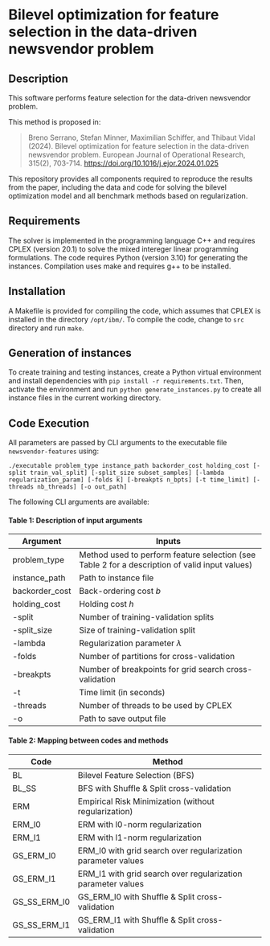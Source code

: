 # Bilevel optimization for feature selection in the data-driven newsvendor problem

## Description 

This software performs feature selection for the data-driven newsvendor problem. 

This method is proposed in:
> Breno Serrano, Stefan Minner, Maximilian Schiffer, and Thibaut Vidal (2024). Bilevel optimization for feature selection in the data-driven newsvendor problem. European Journal of Operational Research, 315(2), 703-714. https://doi.org/10.1016/j.ejor.2024.01.025

This repository provides all components required to reproduce the results from the paper, including the data and code for solving the bilevel optimization model and all benchmark methods based on regularization.

## Requirements

The solver is implemented in the programming language C++ and requires CPLEX (version 20.1) to solve the mixed intereger linear programming formulations. 
The code requires Python (version 3.10) for generating the instances. Compilation uses make and requires g++ to be installed.

## Installation

A Makefile is provided for compiling the code, which assumes that CPLEX is installed in the directory `/opt/ibm/`. To compile the code, change to `src` directory and run `make`. 


## Generation of instances

To create training and testing instances, create a Python virtual environment and install dependencies with `pip install -r requirements.txt`. 
Then, activate the environment and run `python generate_instances.py` to create all instance files in the current working directory. 

## Code Execution

All parameters are passed by CLI arguments to the executable file `newsvendor-features` using:

`./executable problem_type instance_path backorder_cost holding_cost [-split train_val_split] [-split_size subset_samples] [-lambda regularization_param] [-folds k] [-breakpts n_bpts] [-t time_limit] [-threads nb_threads] [-o out_path]`

The following CLI arguments are available:

#### Table 1: Description of input arguments

| Argument | Inputs |
| --- | --- |
| problem_type | Method used to perform feature selection (see Table 2 for a description of valid input values) |
| instance_path | Path to instance file |
| backorder_cost | Back-ordering cost $b$ |
| holding_cost | Holding cost $h$ |
| -split | Number of training-validation splits |
| -split_size | Size of training-validation split | 
| -lambda | Regularization parameter $\lambda$ |
| -folds | Number of partitions for cross-validation |
| -breakpts | Number of breakpoints for grid search cross-validation |
| -t | Time limit (in seconds) | 
| -threads | Number of threads to be used by CPLEX | 
| -o | Path to save output file |


#### Table 2: Mapping between codes and methods

| Code | Method |
| --- | --- |
| BL | Bilevel Feature Selection (BFS) |
| BL_SS | BFS with Shuffle & Split cross-validation |
| ERM | Empirical Risk Minimization (without regularization) |
| ERM_l0 | ERM with l0-norm regularization | 
| ERM_l1 | ERM with l1-norm regularization |
| GS_ERM_l0 | ERM_l0 with grid search over regularization parameter values |
| GS_ERM_l1 | ERM_l1 with grid search over regularization parameter values |
| GS_SS_ERM_l0 | GS_ERM_l0 with Shuffle & Split cross-validation |
| GS_SS_ERM_l1 | GS_ERM_l1 with Shuffle & Split cross-validation |

